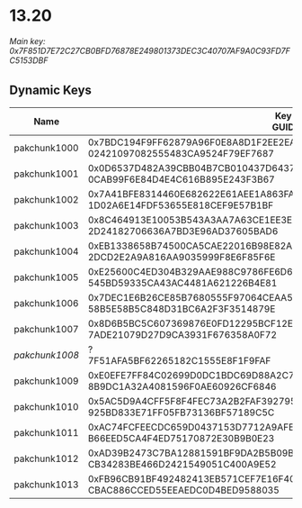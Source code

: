 # 13.20

###### Main key: 0x7F851D7E72C27CB0BFD76878E249801373DEC3C40707AF9A0C93FD7FC5153DBF

## Dynamic Keys

| Name         | Key<br/>GUID                                                                                            |
|--------------|---------------------------------------------------------------------------------------------------------|
| pakchunk1000 | 0x7BDC194F9FF62879A96F0E8A8D1F2EE2EA37886D343BDDBE3C064C6E4D3D6B7C<br/>02421097082555483CA9524F79EF7687 |
| pakchunk1001 | 0x0D6537D482A39CBB04B7CB010437D64370CF6D9CE92762667DBC58750F103D92<br/>0CAB99F6E84D4E4C616B895E243F3B67 |
| pakchunk1002 | 0x7A41BFE8314460E682622E61AEE1A863FA352B30BF3B9FBD8496DD332B62F069<br/>1D02A6E14FDF53655E818CEF9E57B1BF |
| pakchunk1003 | 0x8C464913E10053B543A3AA7A63CE1EE3EA77007C580568A7D78E07E0C8736924<br/>2D24182706636A7BD3E96AD37605BAD6 |
| pakchunk1004 | 0xEB1338658B74500CA5CAE22016B98E82AE1F6151F60A113340D725F0A190174A<br/>2DCD2E2A9A816AA9035999F8E6F85F6E |
| pakchunk1005 | 0xE25600C4ED304B329AAE988C9786FE6D640E8C391774929A72DA027AD1FAE566<br/>545BD59335CA43AC4481A621226B4E81 |
| pakchunk1006 | 0x7DEC1E6B26CE85B7680555F97064CEAA5C788DFDC674F98A6A711F726DEDB943<br/>58B5E58B5C848D31BC6A2F3F3514879E |
| pakchunk1007 | 0x8D6B5BC5C607369876E0FD12295BCF12E18321D169ABEC19004225197852A63E<br/>7ADE21079D27D9CA3931F676358A0F72 |
| *pakchunk1008* | ?<br/>7F51AFA5BF62265182C1555E8F1F9FAF                                                                |
| pakchunk1009 | 0xE0EFE7FF84C02699D0DC1BDC69D88A2C744D4A665041BAFED79452AC31E7AD0E<br/>8B9DC1A32A4081596F0AE60926CF6846 |
| pakchunk1010 | 0x5AC5D9A4CFF5F8F4FEC73A2B2FAF392795C1D5DA6FBFC20EA4E79E036465D731<br/>925BD833E71FF05FB73136BF57189C5C |
| pakchunk1011 | 0xAC74FCFEECDC659D0437153D7712A9AFE71D01A8D9E4BE54D20787B7A3686612<br/>B66EED5CA4F4ED75170872E30B9B0E23 |
| pakchunk1012 | 0xAD39B2473C7BA12881591BF9DA2B5B09B00594B232ED6E9D6680DC7F24CC9B2A<br/>CB34283BE466D2421549051C400A9E52 |
| pakchunk1013 | 0xFB96CB91BF492482413EB571CEF7E16F40A4294E084DFF12251446D78533C9F2<br/>CBAC886CCED55EEAEDC0D4BED9588035 |
